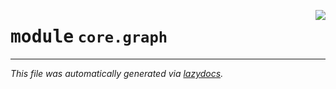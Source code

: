 <!-- markdownlint-disable -->

<a href="https://github.com/tjyuyao/ice-learn/blob/main/ice/core/graph.py"><img align="right" style="float:right;" src="https://img.shields.io/badge/-source-cccccc?style=flat-square"></a>

# <kbd>module</kbd> `core.graph`








---

_This file was automatically generated via [lazydocs](https://github.com/ml-tooling/lazydocs)._

